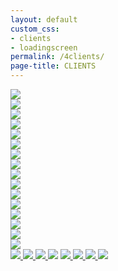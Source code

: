 ```yaml
---
layout: default
custom_css: 
- clients
- loadingscreen
permalink: /4clients/
page-title: CLIENTS
---
```

<div class="page-content">
<div class="row galleries remove-padding hidden-sm hidden-xs">
	<div class="col-md-6 remove-padding">
		<a class="image-banner" href="/elaine-ollie/">
			<img src="/assets/clients/elaineollie.jpg" onmouseover="this.src='/assets/clients/elaineollie-hover.jpg'" onmouseout="this.src='/assets/clients/elaineollie.jpg'">
		</a>
	</div>
	<div class="col-md-6 remove-padding">
		<a class="image-banner" href="/sylva-aiemann/">
			<img src="/assets/clients/sylvaaiemann.jpg" onmouseover="this.src='/assets/clients/sylvaaiemann-hover.jpg'" onmouseout="this.src='/assets/clients/sylvaaiemann.jpg'">
		</a>
	</div>
</div>
<div class="row galleries remove-padding hidden-sm hidden-xs">
	<div class="col-md-6 remove-padding">
		<a class="image-banner" href="/bonnie-jimmy/">
			<img src="/assets/clients/bonniejimmy.jpg" onmouseover="this.src='/assets/clients/bonniejimmy-hover.jpg'" onmouseout="this.src='/assets/clients/bonniejimmy.jpg'">
		</a>
	</div>
	<div class="col-md-6 remove-padding" >
		<a class="image-banner" href="/cat-mike/">
			<img src="/assets/clients/catmike.jpg" onmouseover="this.src='/assets/clients/catmike-hover.jpg'" onmouseout="this.src='/assets/clients/catmike.jpg'">
		</a>
	</div>
</div>
<div class="row galleries remove-padding hidden-sm hidden-xs">
	<div class="col-md-6 remove-padding" >
		<a class="image-banner" href="/serena-zao/">
			<img src="/assets/clients/serenazao.jpg" onmouseover="this.src='/assets/clients/serenazao-hover.jpg'" onmouseout="this.src='/assets/clients/serenazao.jpg'">
		</a>
	</div>
	<div class="col-md-6 remove-padding">
		<a class="image-banner" href="/art-of-war2/">
			<img src="/assets/clients/artofwar.jpg" onmouseover="this.src='/assets/clients/artofwar-hover.jpg'" onmouseout="this.src='/assets/clients/artofwar.jpg'">
		</a>
	</div>
</div>
<div class="row galleries remove-padding hidden-sm hidden-xs">
	<div class="col-md-6 remove-padding" >
		<a class="image-banner" href="/charlotte-food/">
			<img src="/assets/clients/charlottefood.jpg" onmouseover="this.src='/assets/clients/charlottefood-hover.jpg'" onmouseout="this.src='/assets/clients/charlottefood.jpg'">
		</a>
	</div>
	<div class="col-md-6 remove-padding">
		<a class="image-banner" href="/korean-concert/">
			<img src="/assets/clients/koreanconcert.jpg" onmouseover="this.src='/assets/clients/koreanconcert-hover.jpg'" onmouseout="this.src='/assets/clients/koreanconcert.jpg'">
		</a>
	</div>
</div>
<div class="row remove-padding visible-sm">
	<div class="col-sm-6 galleries remove-padding">
		<a class="image-banner" href="/elaine-ollie/">
			<img src="/assets/clients/elaineollie-hover.jpg">
		</a>
	</div>
	<div class="col-sm-6 galleries remove-padding">
		<a class="image-banner" href="/sylva-aiemann/">
			<img src="/assets/clients/sylvaaiemann-hover.jpg">
		</a>
	</div>
</div>
<div class="row remove-padding visible-sm">
	<div class="col-sm-6 galleries remove-padding">
		<a class="image-banner" href="/bonnie-jimmy/">
			<img src="/assets/clients/bonniejimmy-hover.jpg">
		</a>
	</div>
	<div class="col-sm-6 galleries remove-padding" >
		<a class="image-banner" href="/cat-mike/">
			<img src="/assets/clients/catmike-hover.jpg">
		</a>
	</div>
</div>
<div class="row remove-padding visible-sm">
	<div class="col-sm-6 galleries remove-padding" >
		<a class="image-banner" href="/serena-zao/">
			<img src="/assets/clients/serenazao-hover.jpg">
		</a>
	</div>
	<div class="col-sm-6 galleries remove-padding">
		<a class="image-banner" href="/art-of-war2/">
			<img src="/assets/clients/artofwar-hover.jpg">
		</a>
	</div>
</div>
<div class="row remove-padding visible-sm">
	<div class="col-sm-6 galleries remove-padding" >
		<a class="image-banner" href="/charlotte-food/">
			<img src="/assets/clients/charlottefood-hover.jpg">
		</a>
	</div>
	<div class="col-sm-6 galleries remove-padding">
		<a class="image-banner" href="/korean-concert/">
			<img src="/assets/clients/koreanconcert-hover.jpg">
		</a>
	</div>
</div>
<div class="row galleriesmobile col-xs-12 visible-xs remove-padding">		
		<a class="image-banner" href="/elaine-ollie/">
			<img src="/assets/clients/elaineollie-hover.jpg"/>
		</a>
		<a class="image-banner" href="/sylva-aiemann/">
			<img src="/assets/clients/sylvaaiemann-hover.jpg"/>	
		</a>
		<a class="image-banner" href="/bonnie-jimmy/">
			<img src="/assets/clients/bonniejimmy-hover.jpg"/>
		</a>
		<a class="image-banner" >
			<img src="/assets/clients/catmike-hover.jpg"/>
		</a>
		<a class="image-banner" href="/serena-zao/">
			<img src="/assets/clients/serenazao-hover.jpg"/>
		</a>	
		<a class="image-banner" href="/art-of-war2/">
			<img src="/assets/clients/artofwar-hover.jpg"/>
		</a>
		<a class="image-banner" href="/charlotte-food/">
			<img src="/assets/clients/charlottefood-hover.jpg"/>
		</a>
		<a class="image-banner" href="/korean-concert/">
			<img src="/assets/clients/koreanconcert-hover.jpg"/>
		</a>
</div>
</div>